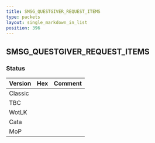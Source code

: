 ```yaml
---
title: SMSG_QUESTGIVER_REQUEST_ITEMS
type: packets
layout: single_markdown_in_list
position: 396
---
```


## SMSG_QUESTGIVER_REQUEST_ITEMS

### Status

Version | Hex | Comment
---------- | ---------- | ---------- 
Classic |  |  
TBC |  |  
WotLK |  |  
Cata |  |  
MoP |  |  